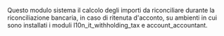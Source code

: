 Questo modulo sistema il calcolo degli importi da riconciliare durante la riconciliazione bancaria,
in caso di ritenuta d'acconto, su ambienti in cui sono installati i moduli l10n_it_withholding_tax
e account_accountant.